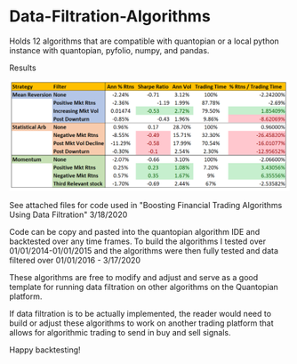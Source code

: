 # Data-Filtration-Algorithms
Holds 12 algorithms that are compatible with quantopian or a local python instance with quantopian, pyfolio, numpy, and pandas.

Results



![](images/DataFiltrationResults.png)

See attached files for code used in "Boosting Financial Trading Algorithms Using Data Filtration" 3/18/2020

Code can be copy and pasted into the quantopian algorithm IDE and backtested over any time frames.
To build the algorithms I tested over 01/01/2014-01/01/2015 
and the algorithms were then fully tested and data filtered over 01/01/2016 - 3/17/2020


These algorithms are free to modify and adjust and serve as a good template for running data filtration on other algorithms on the Quantopian platform.

If data filtration is to be actually implemented, the reader would need to build or adjust these algorithms to work on 
another trading platform that allows for algorithmic trading to send in buy and sell signals.

Happy backtesting!

